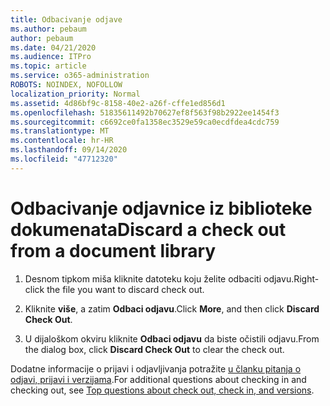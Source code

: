 ```yaml
---
title: Odbacivanje odjave
ms.author: pebaum
author: pebaum
ms.date: 04/21/2020
ms.audience: ITPro
ms.topic: article
ms.service: o365-administration
ROBOTS: NOINDEX, NOFOLLOW
localization_priority: Normal
ms.assetid: 4d86bf9c-8158-40e2-a26f-cffe1ed856d1
ms.openlocfilehash: 51835611492b70627ef8f563f98b2922ee1454f3
ms.sourcegitcommit: c6692ce0fa1358ec3529e59ca0ecdfdea4cdc759
ms.translationtype: MT
ms.contentlocale: hr-HR
ms.lasthandoff: 09/14/2020
ms.locfileid: "47712320"
---
```

# <a name="discard-a-check-out-from-a-document-library"></a><span data-ttu-id="d18e4-102">Odbacivanje odjavnice iz biblioteke dokumenata</span><span class="sxs-lookup"><span data-stu-id="d18e4-102">Discard a check out from a document library</span></span>

1. <span data-ttu-id="d18e4-103">Desnom tipkom miša kliknite datoteku koju želite odbaciti odjavu.</span><span class="sxs-lookup"><span data-stu-id="d18e4-103">Right-click the file you want to discard check out.</span></span>
    
2. <span data-ttu-id="d18e4-104">Kliknite **više**, a zatim **Odbaci odjavu**.</span><span class="sxs-lookup"><span data-stu-id="d18e4-104">Click **More**, and then click **Discard Check Out**.</span></span> 
    
3. <span data-ttu-id="d18e4-105">U dijaloškom okviru kliknite **Odbaci odjavu** da biste očistili odjavu.</span><span class="sxs-lookup"><span data-stu-id="d18e4-105">From the dialog box, click **Discard Check Out** to clear the check out.</span></span> 
    
<span data-ttu-id="d18e4-106">Dodatne informacije o prijavi i odjavljivanja potražite [u članku pitanja o odjavi, prijavi i verzijama](https://go.microsoft.com/fwlink/?linkid=2018786).</span><span class="sxs-lookup"><span data-stu-id="d18e4-106">For additional questions about checking in and checking out, see [Top questions about check out, check in, and versions](https://go.microsoft.com/fwlink/?linkid=2018786).</span></span>
  

